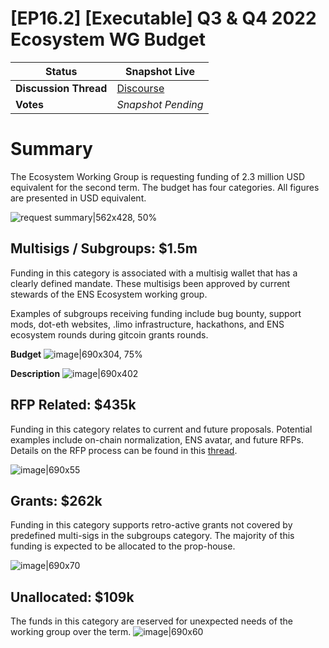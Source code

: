 # \[EP16.2] \[Executable] Q3 & Q4 2022 Ecosystem WG Budget

| **Status**  | Snapshot Live  |
| ---- | ---- |
| **Discussion Thread** | [Discourse](https://discuss.ens.domains/t/discuss-the-ecosystem-q3-q4-budget-request/13757) |
| **Votes**  | *Snapshot Pending* |


# Summary

The Ecosystem Working Group is requesting funding of 2.3 million USD equivalent for the second term. The budget has four categories. All figures are presented in USD equivalent.

![request summary|562x428, 50%](/img/ep16-2-img1.png)

## Multisigs / Subgroups: $1.5m

Funding in this category is associated with a multisig wallet that has a clearly defined mandate. These multisigs been approved by current stewards of the ENS Ecosystem working group.

Examples of subgroups receiving funding include bug bounty, support mods, dot-eth websites, .limo infrastructure, hackathons, and ENS ecosystem rounds during gitcoin grants rounds.

**Budget**
![image|690x304, 75%](/img/ep16-2-img2.png)

**Description**
![image|690x402](/img/ep16-2-img3.png)


## RFP Related: $435k

Funding in this category relates to current and future proposals. Potential examples include on-chain normalization, ENS avatar, and future RFPs. Details on the RFP process can be found in this [thread](https://discuss.ens.domains/t/transitioning-the-dao-to-an-rfp-model/11821).

![image|690x55](/img/ep16-2-img4.png)

## Grants: $262k

Funding in this category supports retro-active grants not covered by predefined multi-sigs in the subgroups category. The majority of this funding is expected to be allocated to the prop-house.

![image|690x70](/img/ep16-2-img5.png)

## Unallocated: $109k

The funds in this category are reserved for unexpected needs of the working group over the term.
![image|690x60](/img/ep16-2-img6.png)
